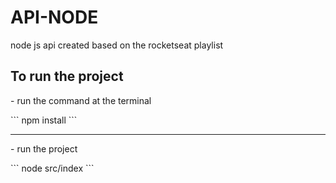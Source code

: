 # API-NODE
node js api created based on the rocketseat playlist

<H2>To run the project</H2>
<p> - run the command at the terminal</p>
```
npm install
```
<hr>
<p> - run the project</p>
```
node src/index
```
